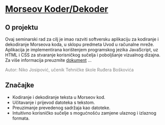 # [Morseov Koder/Dekoder](https://n1ko-josipovic.github.io/morse-code/)

## O projektu 
  Ovaj seminarski rad za cilj je imao razviti softversku aplikaciju za kodiranje i dekodiranje Morseova koda, u sklopu predmeta Uvod u računalne mreže. Aplikacija je implementirana korištenjem programskog jezika JavaScript, uz HTML i CSS za stvaranje korisničkog sučelja i poboljšanje vizualnog dizajna. Za više informacija preuzmite <a href="https://github.com/n1ko-josipovic/morse-code/blob/main/public/files/about.pdf" target="_blank">dokument</a> ...

<span style="color:grey">Autor: Niko Josipović, učenik Tehničke škole Ruđera Boškovića</span>

## Značajke
* Kodiranje i dekodiranje teksta u Morseov kod.
* Učitavanje i prijevod datoteka s tekstom.
* Preuzimanje prevedenog sadržaja kao datoteke.
* Intuitivno korisničko sučelje s mogućnošću zamjene ulaznog i izlaznog formata.
